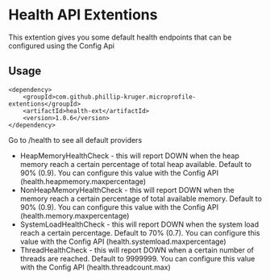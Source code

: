 # Health API Extentions

This extention gives you some default health endpoints that can be configured using the Config Api

## Usage

    <dependency>
        <groupId>com.github.phillip-kruger.microprofile-extentions</groupId>
        <artifactId>health-ext</artifactId>
        <version>1.0.6</version>
    </dependency>

Go to /health to see all default providers

* HeapMemoryHealthCheck - this will report DOWN when the heap memory reach a certain percentage of total heap available. Default to 90% (0.9). You can configure this value with the Config API (health.heapmemory.maxpercentage)
* NonHeapMemoryHealthCheck - this will report DOWN when the memory reach a certain percentage of total available memory. Default to 90% (0.9). You can configure this value with the Config API (health.memory.maxpercentage)
* SystemLoadHealthCheck - this will report DOWN when the system load reach a certain percentage. Default to 70% (0.7). You can configure this value with the Config API (health.systemload.maxpercentage)
* ThreadHealthCheck - this will report DOWN when a certain number of threads are reached. Default to 9999999. You can configure this value with the Config API (health.threadcount.max)